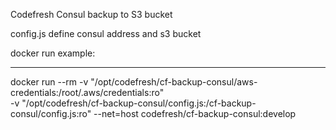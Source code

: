 Codefresh Consul backup to S3 bucket

config.js define consul address and s3 bucket


docker run example:

-----------
docker run --rm -v "/opt/codefresh/cf-backup-consul/aws-credentials:/root/.aws/credentials:ro" \
-v "/opt/codefresh/cf-backup-consul/config.js:/cf-backup-consul/config.js:ro" --net=host codefresh/cf-backup-consul:develop